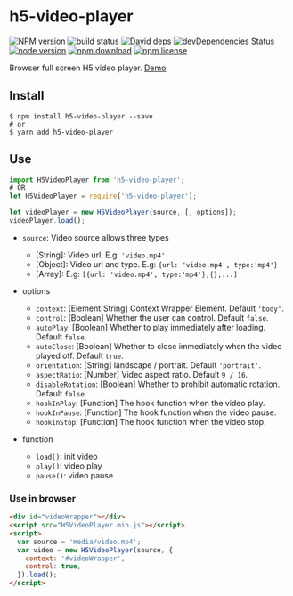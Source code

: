 # h5-video-player

[![NPM version][npm-image]][npm-url]
[![build status][travis-image]][travis-url]
[![David deps][david-image]][david-url]
[![devDependencies Status][david-dev-image]][david-dev-url]
[![node version][node-image]][node-url]
[![npm download][download-image]][download-url]
[![npm license][license-image]][download-url]

[npm-image]: https://img.shields.io/npm/v/h5-video-player.svg?style=flat-square
[npm-url]: https://npmjs.org/package/h5-video-player
[travis-image]: https://img.shields.io/travis/cycjimmy/h5-video-player.svg?style=flat-square
[travis-url]: https://travis-ci.org/cycjimmy/h5-video-player
[david-image]: https://img.shields.io/david/cycjimmy/h5-video-player.svg?style=flat-square
[david-url]: https://david-dm.org/cycjimmy/h5-video-player
[david-dev-image]: https://david-dm.org/cycjimmy/h5-video-player/dev-status.svg?style=flat-square
[david-dev-url]: https://david-dm.org/cycjimmy/h5-video-player?type=dev
[node-image]: https://img.shields.io/badge/node.js-%3E=_4.0-green.svg?style=flat-square
[node-url]: http://nodejs.org/download/
[download-image]: https://img.shields.io/npm/dm/h5-video-player.svg?style=flat-square
[download-url]: https://npmjs.org/package/h5-video-player
[license-image]: https://img.shields.io/npm/l/h5-video-player.svg?style=flat-square

Browser full screen H5 video player. [Demo](https://cycjimmy.github.io/h5-video-player/)

## Install
```shell
$ npm install h5-video-player --save
# or
$ yarn add h5-video-player
```

## Use
  ```javascript
  import H5VideoPlayer from 'h5-video-player';
  # OR
  let H5VideoPlayer = require('h5-video-player');
  ```

  ```javascript
  let videoPlayer = new H5VideoPlayer(source, [, options]);
  videoPlayer.load();
  ```

* `source`: Video source allows three types
  * [String]: Video url. E.g: `'video.mp4'`
  * [Object]: Video url and type. E.g: `{url: 'video.mp4', type:'mp4'}`
  * [Array]: E.g: `[{url: 'video.mp4', type:'mp4'},{},...]`
* options
  * `context`: [Element|String] Context Wrapper Element. Default `'body'`.
  * `control`: [Boolean] Whether the user can control. Default `false`.
  * `autoPlay`: [Boolean] Whether to play immediately after loading. Default `false`.
  * `autoClose`: [Boolean] Whether to close immediately when the video played off. Default `true`.
  * `orientation`: [String] landscape / portrait. Default `'portrait'`.
  * `aspectRatio`: [Number] Video aspect ratio. Default `9 / 16`.
  * `disableRotation`: [Boolean] Whether to prohibit automatic rotation. Default `false`.
  * `hookInPlay`: [Function] The hook function when the video play.
  * `hookInPause`: [Function] The hook function when the video pause.
  * `hookInStop`: [Function] The hook function when the video stop.

* function
  * `load()`: init video
  * `play()`: video play
  * `pause()`: video pause

### Use in browser
```html
<div id="videoWrapper"></div>
<script src="H5VideoPlayer.min.js"></script>
<script>
  var source = 'media/video.mp4';
  var video = new H5VideoPlayer(source, {
    context: '#videoWrapper',
    control: true,
  }).load();
</script>
```
